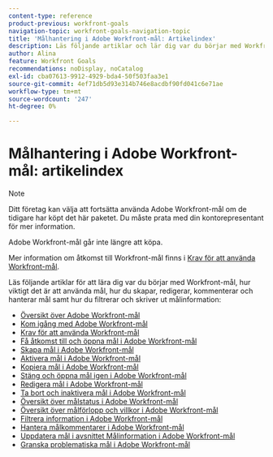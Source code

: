 ```yaml
---
content-type: reference
product-previous: workfront-goals
navigation-topic: workfront-goals-navigation-topic
title: 'Målhantering i Adobe Workfront-mål: Artikelindex'
description: Läs följande artiklar och lär dig var du börjar med Workfront-mål, hur viktigt det är att använda mål, hur du skapar, redigerar, kommenterar och hanterar mål samt hur du filtrerar och skriver ut målinformation.
author: Alina
feature: Workfront Goals
recommendations: noDisplay, noCatalog
exl-id: cba07613-9912-4929-bda4-50f503faa3e1
source-git-commit: 4ef71db5d93e314b746e8acdbf90fd041c6e71ae
workflow-type: tm+mt
source-wordcount: '247'
ht-degree: 0%

---
```


# Målhantering i Adobe Workfront-mål: artikelindex

<!--Audited: 10/2025-->

>[!NOTE]
>
>Ditt företag kan välja att fortsätta använda Adobe Workfront-mål om de tidigare har köpt det här paketet. Du måste prata med din kontorepresentant för mer information.
>
>Adobe Workfront-mål går inte längre att köpa.
>
>Mer information om åtkomst till Workfront-mål finns i [Krav för att använda Workfront-mål](/help/quicksilver/workfront-goals/goal-management/access-needed-for-wf-goals.md).

<!--Old:

>[!IMPORTANT]
>
>Your organization must have the following to use the functionality described in this article:
>
>* For the new plan and license structure*:
>
>   * An Ultimate plan 
>    
>* For the current plan and license structure: 
>
>   * A Pro or higher 
>   * An Adobe Workfront Goals license in addition to a Workfront license.
>
>*For information, see [Access requirements in Workfront documentation](/help/quicksilver/administration-and-setup/add-users/access-levels-and-object-permissions/access-level-requirements-in-documentation.md). 
>
>
>Contact your Workfront account manager to learn about a Workfront Goals license.
>
>For additional information about access to Workfront Goals, see [Requirements to use Workfront Goals](/help/quicksilver/workfront-goals/goal-management/access-needed-for-wf-goals.md).
-->

Läs följande artiklar för att lära dig var du börjar med Workfront-mål, hur viktigt det är att använda mål, hur du skapar, redigerar, kommenterar och hanterar mål samt hur du filtrerar och skriver ut målinformation:

* [Översikt över Adobe Workfront-mål](../../workfront-goals/goal-management/wf-goals-overview.md)
* [Kom igång med Adobe Workfront-mål](../../workfront-goals/goal-management/getting-started-with-wf-goals.md)
* [Krav för att använda Workfront-mål](../../workfront-goals/goal-management/access-needed-for-wf-goals.md)
* [Få åtkomst till och öppna mål i Adobe Workfront-mål](../../workfront-goals/goal-management/access-goals-in-wf-goals.md)
* [Skapa mål i Adobe Workfront-mål](../../workfront-goals/goal-management/create-goals.md)
* [Aktivera mål i Adobe Workfront-mål](../../workfront-goals/goal-management/activate-goals.md)
* [Kopiera mål i Adobe Workfront-mål](../../workfront-goals/goal-management/copy-goals.md)
* [Stäng och öppna mål igen i Adobe Workfront-mål](../../workfront-goals/goal-management/close-and-reopen-goals.md)
* [Redigera mål i Adobe Workfront-mål](../../workfront-goals/goal-management/edit-goals.md)
* [Ta bort och inaktivera mål i Adobe Workfront-mål](../../workfront-goals/goal-management/delete-and-deactivate-goals.md)
* [Översikt över målstatus i Adobe Workfront-mål](../../workfront-goals/goal-management/goal-status-overview.md)
* [Översikt över målförlopp och villkor i Adobe Workfront-mål](../../workfront-goals/goal-management/calculate-goal-progress.md)
* [Filtrera information i Adobe Workfront-mål](../../workfront-goals/goal-management/filter-information-wf-goals.md)
* [Hantera målkommentarer i Adobe Workfront-mål](../../workfront-goals/goal-management/manage-goal-comments.md)
* [Uppdatera mål i avsnittet Målinformation i Adobe Workfront-mål](../../workfront-goals/goal-management/update-goals-in-goal-details-panel.md)
* [Granska problematiska mål i Adobe Workfront-mål](../../workfront-goals/goal-management/view-in-trouble-goals.md)
